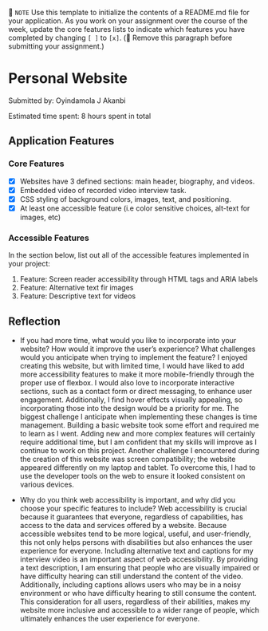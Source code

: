 📝 `NOTE` Use this template to initialize the contents of a README.md file for your application. As you work on your assignment over the course of the week, update the core features lists to indicate which features you have completed by changing `[ ]` to `[x]`. (🚫 Remove this paragraph before submitting your assignment.)

# Personal Website

Submitted by: Oyindamola J Akanbi

Estimated time spent: 8 hours spent in total

## Application Features

### Core Features

- [x] Websites have 3 defined sections: main header, biography, and videos.
- [x] Embedded video of recorded video interview task.
- [x] CSS styling of background colors, images, text, and positioning. 
- [x] At least one accessible feature (i.e color sensitive choices, alt-text for images, etc)

### Accessible Features

In the section below, list out all of the accessible features implemented in your project:

1. Feature: Screen reader accessibility through HTML tags and ARIA labels
2. Feature: Alternative text fir images
3. Feature: Descriptive text for videos

## Reflection

* If you had more time, what would you like to incorporate into your website? How would it improve the user’s experience? What challenges would you anticipate when trying to implement the feature?
 I enjoyed creating this website, but with limited time, I would have liked to add more accessibility features to make it more mobile-friendly through the proper use of flexbox. I would also love to incorporate interactive sections, such as a contact form or direct messaging, to enhance user engagement. Additionally, I find hover effects visually appealing, so incorporating those into the design would be a priority for me.
The biggest challenge I anticipate when implementing these changes is time management. Building a basic website took some effort and required me to learn as I went. Adding new and more complex features will certainly require additional time, but I am confident that my skills will improve as I continue to work on this project. Another challenge I encountered during the creation of this website was screen compatibility; the website appeared differently on my laptop and tablet. To overcome this, I had to use the developer tools on the web to ensure it looked consistent on various devices.

  
* Why do you think web accessibility is important, and why did you choose your specific features to include?
  Web accessibility is crucial because it guarantees that everyone, regardless of capabilities, has access to the data and services offered by a website. Because accessible websites tend to be more logical, useful, and user-friendly, this not only helps persons with disabilities but also enhances the user experience for everyone.
   Including alternative text and captions for my interview video is an important aspect of web accessibility. By providing a text description, I am ensuring that people who are visually impaired or have difficulty hearing can still understand the content of the video. Additionally, including captions allows users who may be in a noisy environment or who have difficulty hearing to still consume the content. This consideration for all users, regardless of their abilities, makes my website more inclusive and accessible to a wider range of people, which ultimately enhances the user experience for everyone.


